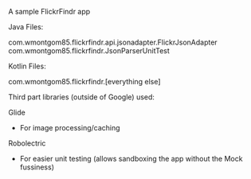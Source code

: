 A sample FlickrFindr app

Java Files:

com.wmontgom85.flickrfindr.api.jsonadapter.FlickrJsonAdapter
com.wmontgom85.flickrfindr.JsonParserUnitTest

Kotlin Files:

com.wmontgom85.flickrfindr.[everything else]


Third part libraries (outside of Google) used:

Glide
  - For image processing/caching
  
Robolectric
 - For easier unit testing (allows sandboxing the app without the Mock fussiness)
